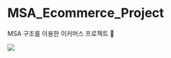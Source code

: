 # MSA_Ecommerce_Project
MSA 구조를 이용한 이커머스 프로젝트 🧺

![](https://velog.velcdn.com/images/choidongkuen/post/29635f2f-7cb9-4f12-9e3e-ab68d83f78e9/image.jpg)
